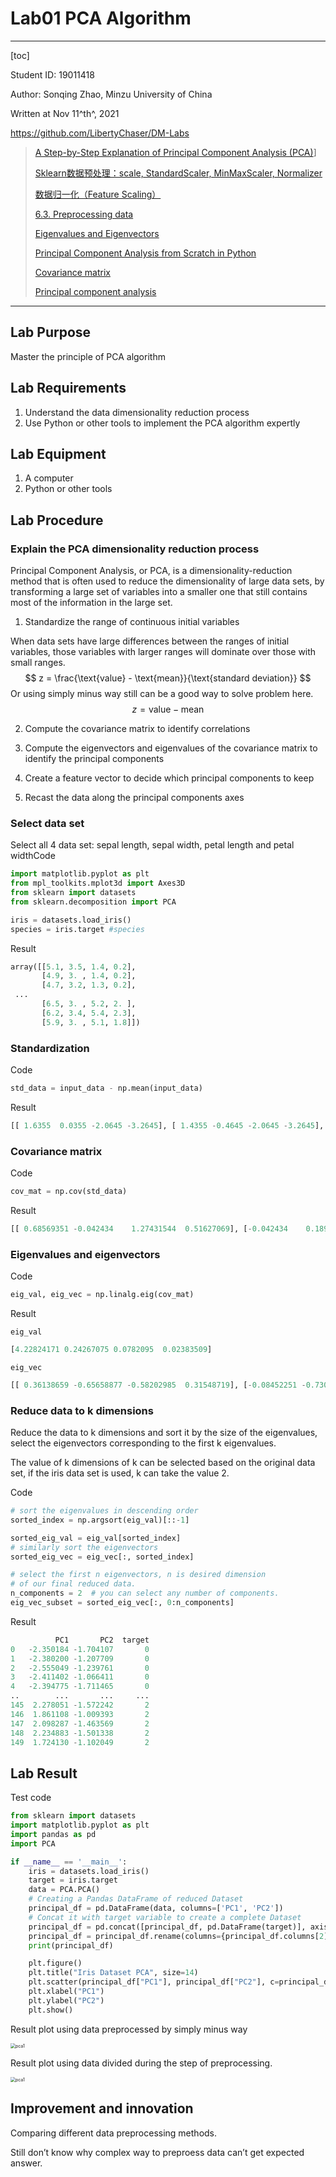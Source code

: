 # Lab01 PCA Algorithm

---

[toc]

Student ID: 19011418

Author: Sonqing Zhao, Minzu University of China

Written at Nov 11^th^, 2021

https://github.com/LibertyChaser/DM-Labs

> [A Step-by-Step Explanation of Principal Component Analysis (PCA)](https://builtin.com/data-science/step-step-explanation-principal-component-analysis)]
>
> [Sklearn数据预处理：scale, StandardScaler, MinMaxScaler, Normalizer](https://blog.csdn.net/u013402321/article/details/79043402)
>
> [数据归一化（Feature Scaling）](https://www.cnblogs.com/volcao/p/9089716.html)
>
> [6.3. Preprocessing data](https://scikit-learn.org/stable/modules/preprocessing.html#preprocessing-data)
>
> [Eigenvalues and Eigenvectors](https://personal.math.ubc.ca/~pwalls/math-python/linear-algebra/eigenvalues-eigenvectors/)
>
> [Principal Component Analysis from Scratch in Python](https://www.askpython.com/python/examples/principal-component-analysis)
>
> [Covariance matrix](https://en.wikipedia.org/wiki/Covariance_matrix)
>
> [Principal component analysis](https://en.wikipedia.org/wiki/Principal_component_analysis)

---

## Lab Purpose

Master the principle of PCA algorithm

## Lab Requirements

1. Understand the data dimensionality reduction process
2. Use Python or other tools to implement the PCA algorithm expertly

## Lab Equipment

1. A computer
2. Python or other tools

## Lab Procedure

### Explain the PCA dimensionality reduction process

Principal Component Analysis, or PCA, is a dimensionality-reduction method that is often used to reduce the dimensionality of large data sets, by transforming a large set of variables into a smaller one that still contains most of the information in the large set.

1. Standardize the range of continuous initial variables

When data sets have large differences between the ranges of initial variables, those variables with larger ranges will dominate over those with small ranges.
$$
z = \frac{\text{value} - \text{mean}}{\text{standard deviation}}
$$
Or using simply minus way still can be a good way to solve problem here.
$$
z = \text{value} - \text{mean}
$$

2. Compute the covariance matrix to identify correlations

3. Compute the eigenvectors and eigenvalues of the covariance matrix to identify the principal components

4. Create a feature vector to decide which principal components to keep

5. Recast the data along the principal components axes

### Select data set

Select all 4 data set: sepal length, sepal width, petal length and petal widthCode

```python
import matplotlib.pyplot as plt
from mpl_toolkits.mplot3d import Axes3D
from sklearn import datasets
from sklearn.decomposition import PCA

iris = datasets.load_iris()
species = iris.target #species
```

Result

```python
array([[5.1, 3.5, 1.4, 0.2],
       [4.9, 3. , 1.4, 0.2],
       [4.7, 3.2, 1.3, 0.2],
 ...
       [6.5, 3. , 5.2, 2. ],
       [6.2, 3.4, 5.4, 2.3],
       [5.9, 3. , 5.1, 1.8]])
```

### Standardization

Code

```python
std_data = input_data - np.mean(input_data)
```

Result

```python
[[ 1.6355  0.0355 -2.0645 -3.2645], [ 1.4355 -0.4645 -2.0645 -3.2645], [ 1.2355 -0.2645 -2.1645 -3.2645], [ 1.1355 -0.3645 -1.9645 -3.2645], [ 1.5355  0.1355 -2.0645 -3.2645], [ 1.9355  0.4355 -1.7645 -3.0645], [ 1.1355 -0.0645 -2.0645 -3.1645], [ 1.5355 -0.0645 -1.9645 -3.2645], [ 0.9355 -0.5645 -2.0645 -3.2645], [ 1.4355 -0.3645 -1.9645 -3.3645], [ 1.9355  0.2355 -1.9645 -3.2645], [ 1.3355 -0.0645 -1.8645 -3.2645], [ 1.3355 -0.4645 -2.0645 -3.3645], [ 0.8355 -0.4645 -2.3645 -3.3645], [ 2.3355  0.5355 -2.2645 -3.2645], [ 2.2355  0.9355 -1.9645 -3.0645], [ 1.9355  0.4355 -2.1645 -3.0645], [ 1.6355  0.0355 -2.0645 -3.1645], [ 2.2355  0.3355 -1.7645 -3.1645], [ 1.6355  0.3355 -1.9645 -3.1645], [ 1.9355 -0.0645 -1.7645 -3.2645], [ 1.6355  0.2355 -1.9645 -3.0645], [ 1.1355  0.1355 -2.4645 -3.2645], [ 1.6355 -0.1645 -1.7645 -2.9645], [ 1.3355 -0.0645 -1.5645 -3.2645], [ 1.5355 -0.4645 -1.8645 -3.2645], [ 1.5355 -0.0645 -1.8645 -3.0645], [ 1.7355  0.0355 -1.9645 -3.2645], [ 1.7355 -0.0645 -2...
```

### Covariance matrix

Code

```python
cov_mat = np.cov(std_data)
```

Result

```python
[[ 0.68569351 -0.042434    1.27431544  0.51627069], [-0.042434    0.18997942 -0.32965638 -0.12163937], [ 1.27431544 -0.32965638  3.11627785  1.2956094 ], [ 0.51627069 -0.12163937  1.2956094   0.58100626]]
```

### Eigenvalues and eigenvectors

Code

```python
eig_val, eig_vec = np.linalg.eig(cov_mat)
```

Result

`eig_val`

```python
[4.22824171 0.24267075 0.0782095  0.02383509]
```

`eig_vec`

```python
[[ 0.36138659 -0.65658877 -0.58202985  0.31548719], [-0.08452251 -0.73016143  0.59791083 -0.3197231 ], [ 0.85667061  0.17337266  0.07623608 -0.47983899], [ 0.3582892   0.07548102  0.54583143  0.75365743]]
```

### Reduce data to k dimensions

Reduce the data to k dimensions and sort it by the size of the eigenvalues, select the eigenvectors corresponding to the first k eigenvalues.

The value of k dimensions of k can be selected based on the original data set, if the iris data set is used, k can take the value 2.

Code

```python
# sort the eigenvalues in descending order
sorted_index = np.argsort(eig_val)[::-1]

sorted_eig_val = eig_val[sorted_index]
# similarly sort the eigenvectors
sorted_eig_vec = eig_vec[:, sorted_index]

# select the first n eigenvectors, n is desired dimension
# of our final reduced data.
n_components = 2  # you can select any number of components.
eig_vec_subset = sorted_eig_vec[:, 0:n_components]
```

Result

```python
          PC1       PC2  target
0   -2.350184 -1.704107       0
1   -2.380200 -1.207709       0
2   -2.555049 -1.239761       0
3   -2.411402 -1.066411       0
4   -2.394775 -1.711465       0
..        ...       ...     ...
145  2.278051 -1.572242       2
146  1.861108 -1.009393       2
147  2.098287 -1.463569       2
148  2.234883 -1.501338       2
149  1.724130 -1.102049       2
```

## Lab Result

Test code

```python
from sklearn import datasets
import matplotlib.pyplot as plt
import pandas as pd
import PCA

if __name__ == '__main__':
    iris = datasets.load_iris()
    target = iris.target
    data = PCA.PCA()
    # Creating a Pandas DataFrame of reduced Dataset
    principal_df = pd.DataFrame(data, columns=['PC1', 'PC2'])
    # Concat it with target variable to create a complete Dataset
    principal_df = pd.concat([principal_df, pd.DataFrame(target)], axis=1)
    principal_df = principal_df.rename(columns={principal_df.columns[2]: 'target'}, inplace=False)
    print(principal_df)

    plt.figure()
    plt.title("Iris Dataset PCA", size=14)
    plt.scatter(principal_df["PC1"], principal_df["PC2"], c=principal_df["target"])
    plt.xlabel("PC1")
    plt.ylabel("PC2")
    plt.show()

```

Result plot using data preprocessed by simply minus way

<img src="Lab01 PCA Algorithm.assets/PCA1.png" alt="pca1" style="zoom:50%;" />

Result plot using data divided during the step of preprocessing.

<img src="Lab01 PCA Algorithm.assets/PCA2.png" alt="pca1" style="zoom:50%;" />

## Improvement and innovation

 Comparing different data preprocessing methods.

Still don’t know why complex way to preproess data can’t get expected answer.